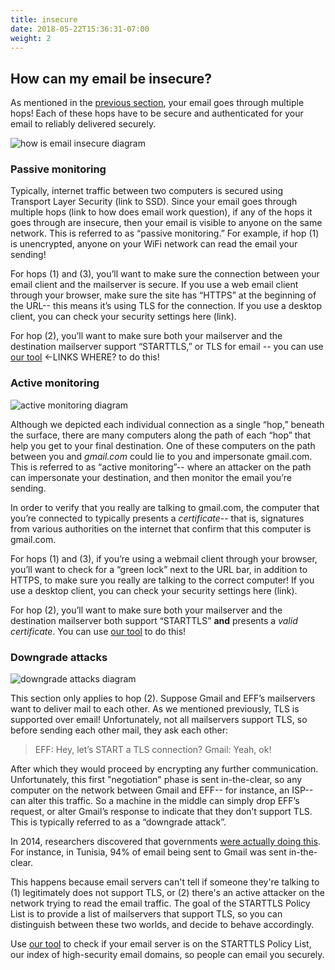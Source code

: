 ```yaml
---
title: insecure
date: 2018-05-22T15:36:31-07:00
weight: 2
---
```

## How can my email be insecure?

As mentioned in the [previous section](#how), your email goes through multiple hops! Each of these hops have to be secure and authenticated for your email to reliably delivered securely.

<img src="/images/how-email-insecure.png" alt="how is email insecure diagram">

<h3>Passive monitoring</h3>

Typically, internet traffic between two computers is secured using Transport Layer Security (link to SSD). Since your email goes through multiple hops (link to how does email work question), if any of the hops it goes through are insecure, then your email is visible to anyone on the same network. This is referred to as “passive monitoring.” For example, if hop (1) is unencrypted, anyone on your WiFi network can read the email your sending!

For hops (1) and (3), you’ll want to make sure the connection between your email client and the mailserver is secure. If you use a web email client through your browser, make sure the site has “HTTPS” at the beginning of the URL-- this means it’s using TLS for the connection. If you use a desktop client, you can check your security settings here (link).

For hop (2), you’ll want to make sure both your mailserver and the destination mailserver support “STARTTLS,” or TLS for email -- you can use <a href="">our tool</a> <-LINKS WHERE? to do this!

<h3>Active monitoring</h3>
<img src="/images/active-monitoring.png" alt="active monitoring diagram">

Although we depicted each individual connection as a single “hop,” beneath the surface, there are many computers along the path of each “hop” that help you get to your final destination. One of these computers on the path between you and <em>gmail.com</em> could lie to you and impersonate gmail.com. This is referred to as “active monitoring”-- where an attacker on the path can impersonate your destination, and then monitor the email you’re sending.

In order to verify that you really are talking to gmail.com, the computer that you’re connected to typically presents a <em>certificate</em>-- that is, signatures from various authorities on the internet that confirm that this computer is gmail.com.

For hops (1) and (3), if you’re using a webmail client through your browser, you’ll want to check for a “green lock” next to the URL bar, in addition to HTTPS, to make sure you really are talking to the correct computer! If you use a desktop client, you can check your security settings here (link).

For hop (2), you’ll want to make sure both your mailserver and the destination mailserver both support “STARTTLS” <strong>and</strong> presents a <em>valid certificate</em>. You can use <a href="/">our tool</a> to do this!

<h3>Downgrade attacks</h3>

<img src="/images/downgrade-attacks.png" alt="downgrade attacks diagram">

This section only applies to hop (2). Suppose Gmail and EFF’s mailservers want to deliver mail to each other. As we mentioned previously, TLS is supported over email! Unfortunately, not all mailservers support TLS, so before sending each other mail, they ask each other:
    <blockquote>
    EFF: Hey, let’s START a TLS connection?
    Gmail: Yeah, ok!
    </blockquote>
After which they would proceed by encrypting any further communication. Unfortunately, this first "negotiation" phase is sent in-the-clear, so any computer on the network between Gmail and EFF-- for instance, an ISP-- can alter this traffic. So a machine in the middle can simply drop EFF’s request, or alter Gmail’s response to indicate that they don’t support TLS. This is typically referred to as a “downgrade attack”.

In 2014, researchers discovered that governments <a href="https://zakird.com/papers/mail.pdf">were actually doing this</a>. For instance, in Tunisia, 94% of email being sent to Gmail was sent in-the-clear.

This happens because email servers can't tell if someone they're talking to (1) legitimately does not support TLS, or (2) there's an active attacker on the network trying to read the email traffic. The goal of the STARTTLS Policy List is to provide a list of mailservers that support TLS, so you can distinguish between these two worlds, and decide to behave accordingly.

Use <a href="/">our tool</a> to check if your email server is on the STARTTLS Policy List, our index of high-security email domains, so people can email you securely.

